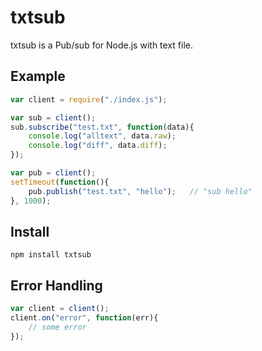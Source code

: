 # txtsub

txtsub is a Pub/sub for Node.js with text file.

## Example

```javascript
var client = require("./index.js");

var sub = client();
sub.subscribe("test.txt", function(data){
	console.log("alltext", data.raw);
	console.log("diff", data.diff);
});

var pub = client();
setTimeout(function(){
	pub.publish("test.txt", "hello");	// "sub hello"
}, 1000);
```

## Install
```
npm install txtsub
```

## Error Handling
```javascript
var client = client();
client.on("error", function(err){
	// some error
});
```
